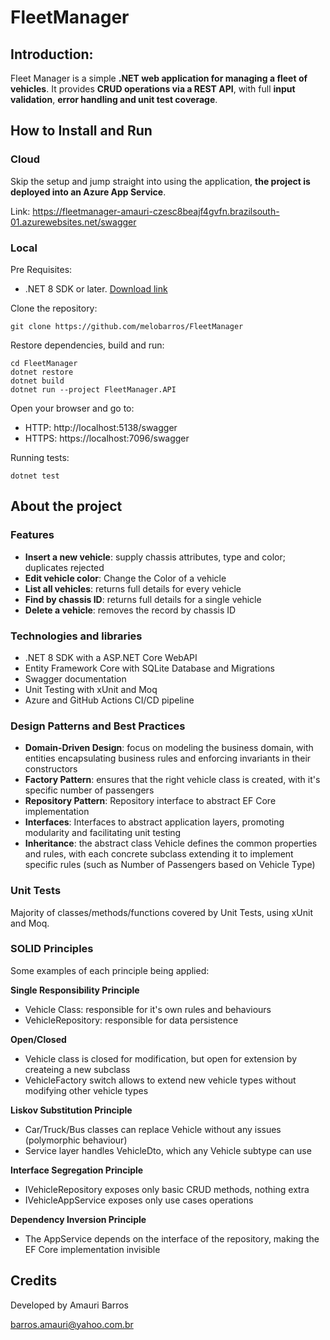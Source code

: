 # FleetManager
 
## Introduction:
Fleet Manager is a simple **.NET web application for managing a fleet of vehicles**. 
It provides **CRUD operations via a REST API**, with full **input validation**, **error handling and unit test coverage**.

## How to Install and Run
### Cloud
Skip the setup and jump straight into using the application, **the project is deployed into an Azure App Service**.

Link: 
https://fleetmanager-amauri-czesc8beajf4gvfn.brazilsouth-01.azurewebsites.net/swagger



### Local
Pre Requisites:
- .NET 8 SDK or later. [Download link](https://dotnet.microsoft.com/pt-br/download/dotnet/8.0)

Clone the repository:
```
git clone https://github.com/melobarros/FleetManager
```

Restore dependencies, build and run:
```
cd FleetManager
dotnet restore
dotnet build
dotnet run --project FleetManager.API
```

Open your browser and go to:
- HTTP: http://localhost:5138/swagger
- HTTPS: https://localhost:7096/swagger

Running tests:
```
dotnet test
```

## About the project
### Features
- **Insert a new vehicle**: supply chassis attributes, type and color; duplicates rejected
- **Edit vehicle color**: Change the Color of a vehicle
- **List all vehicles**: returns full details for every vehicle
- **Find by chassis ID**: returns full details for a single vehicle
- **Delete a vehicle**: removes the record by chassis ID

### Technologies and libraries
- .NET 8 SDK with a ASP.NET Core WebAPI
- Entity Framework Core with SQLite Database and Migrations
- Swagger documentation
- Unit Testing with xUnit and Moq
- Azure and GitHub Actions CI/CD pipeline

### Design Patterns and Best Practices
- **Domain-Driven Design**: focus on modeling the business domain, with entities encapsulating business rules and enforcing invariants in their constructors
- **Factory Pattern**: ensures that the right vehicle class is created, with it's specific number of passengers
- **Repository Pattern**: Repository interface to abstract EF Core implementation
- **Interfaces**: Interfaces to abstract application layers, promoting modularity and facilitating unit testing
- **Inheritance**: the abstract class Vehicle defines the common properties and rules, with each concrete subclass extending it to implement specific rules (such as Number of Passengers based on Vehicle Type)

### Unit Tests
Majority of classes/methods/functions covered by Unit Tests, using xUnit and Moq.

### SOLID Principles
Some examples of each principle being applied:

**Single Responsibility Principle**
- Vehicle Class: responsible for it's own rules and behaviours
- VehicleRepository: responsible for data persistence

**Open/Closed**
- Vehicle class is closed for modification, but open for extension by createing a new subclass
- VehicleFactory switch allows to extend new vehicle types without modifying other vehicle types

**Liskov Substitution Principle**
- Car/Truck/Bus classes can replace Vehicle without any issues (polymorphic behaviour)
- Service layer handles VehicleDto, which any Vehicle subtype can use

**Interface Segregation Principle**
- IVehicleRepository exposes only basic CRUD methods, nothing extra
- IVehicleAppService exposes only use cases operations

**Dependency Inversion Principle**
- The AppService depends on the interface of the repository, making the EF Core implementation invisible

## Credits
Developed by Amauri Barros

barros.amauri@yahoo.com.br
